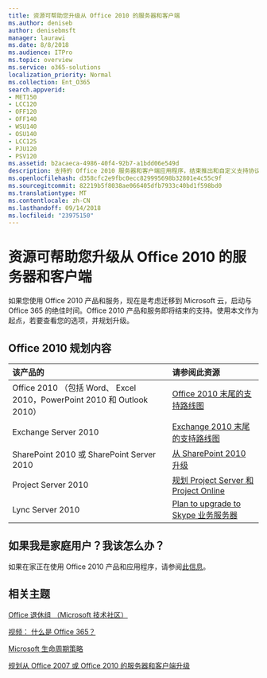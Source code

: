 ```yaml
---
title: 资源可帮助您升级从 Office 2010 的服务器和客户端
ms.author: deniseb
author: denisebmsft
manager: laurawi
ms.date: 8/8/2018
ms.audience: ITPro
ms.topic: overview
ms.service: o365-solutions
localization_priority: Normal
ms.collection: Ent_O365
search.appverid:
- MET150
- LCC120
- OFF120
- OFF140
- WSU140
- OSU140
- LCC125
- PJU120
- PSV120
ms.assetid: b2acaeca-4986-40f4-92b7-a1bdd06e549d
description: 支持的 Office 2010 服务器和客户端应用程序，结束推出和自定义支持协议不可用。使用本文启动现在规划您的升级。
ms.openlocfilehash: d358cfc2e9fbc0ecc829995698b32801e4c55c9f
ms.sourcegitcommit: 82219b5f8038ae066405dfb7933c40bd1f598bd0
ms.translationtype: MT
ms.contentlocale: zh-CN
ms.lasthandoff: 09/14/2018
ms.locfileid: "23975150"
---
```

# <a name="resources-to-help-you-upgrade-from-office-2010-servers-and-clients"></a>资源可帮助您升级从 Office 2010 的服务器和客户端

如果您使用 Office 2010 产品和服务，现在是考虑迁移到 Microsoft 云，启动与 Office 365 的绝佳时间。Office 2010 产品和服务即将结束的支持。使用本文作为起点，若要查看您的选项，并规划升级。
      
## <a name="office-2010-planning-content"></a>Office 2010 规划内容
  
|**该产品的**|**请参阅此资源**|
|:-----|:-----|
|Office 2010 （包括 Word、 Excel 2010，PowerPoint 2010 和 Outlook 2010）  <br/> |[Office 2010 末尾的支持路线图](https://docs.microsoft.com/DeployOffice/office-2010-end-support-roadmap) <br/> |
|Exchange Server 2010  <br/> |[Exchange 2010 末尾的支持路线图](exchange-2010-end-of-support.md) <br/> |
|SharePoint 2010 或 SharePoint Server 2010  <br/> |[从 SharePoint 2010 升级](upgrade-from-sharepoint-2010.md) <br/> |
|Project Server 2010 <br/> | [规划 Project Server 和 Project Online](https://docs.microsoft.com/project/planning-project-server-and-project-online-for-technical-decision-makers) <br/> |
|Lync Server 2010 <br/> | [Plan to upgrade to Skype 业务服务器](https://docs.microsoft.com/skypeforbusiness/plan-your-deployment/upgrade) <br/> |
    
## <a name="what-if-im-a-home-user-what-do-i-do"></a>如果我是家庭用户？我该怎么办？

如果在家正在使用 Office 2010 产品和应用程序，请参阅[此信息](plan-upgrade-previous-versions-office.md#im-a-home-user-what-do-i-do)。

## <a name="related-topics"></a>相关主题

[Office 退休组 （Microsoft 技术社区）](https://go.microsoft.com/fwlink/?linkid=842065)
  
[视频： 什么是 Office 365？](https://support.office.com/article/847caf12-2589-452c-8aca-1c009797678b.aspx)
  
[Microsoft 生命周期策略](https://go.microsoft.com/fwlink/?linkid=865200)

[规划从 Office 2007 或 Office 2010 的服务器和客户端升级](plan-upgrade-previous-versions-office.md)

